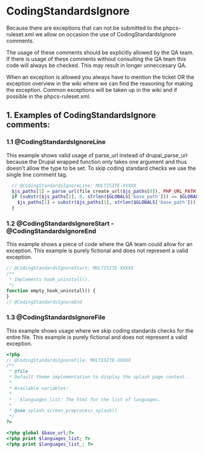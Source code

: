 # CodingStandardsIgnore

Because there are exceptions that can not be submitted to the phpcs-ruleset.xml we
allow on occasion the use of CodingStandardsIgnore comments.

The usage of these comments should be explicitly allowed by the QA team. If there is
usage of these comments without consulting the QA team this code will always be
checked. This may result in longer unneccesary QA.

When an exception is allowed you always have to mention the ticket OR the exception
overview in the wiki where we can find the reasoning for making the exception. Common
exceptions will be taken up in the wiki and if possible in the phpcs-ruleset.xml.

## 1. Examples of CodingStandardsIgnore comments:

### 1.1 @CodingStandardsIgnoreLine

This example shows valid usage of parse_url instead of drupal_parse_url because the
Drupal wrapped function only takes one argument and thus doesn't allow the type to be
set. To skip coding standard checks we use the single line comment tag.
```php
  // @CodingStandardsIgnoreLine: MULTISITE-XXXXX
  $js_paths[1] = parse_url(file_create_url($js_paths[0]), PHP_URL_PATH);
  if (substr($js_paths[1], 0, strlen($GLOBALS['base_path'])) == $GLOBALS['base_path']) {
    $js_paths[1] = substr($js_paths[1], strlen($GLOBALS['base_path']));
  }
```

### 1.2 @CodingStandardsIgnoreStart - @CodingStandardsIgnoreEnd

This example shows a piece of code where the QA team could allow for an exception.
This example is purely fictional and does not represent a valid exception.
```php
// @CodingStandardsIgnoreStart: MULTISITE-XXXXX
/**
 * Implements hook_uninstall().
 */
function empty_hook_uninstall() {
}
// @CodingStandardsIgnoreEnd
```

### 1.3 @CodingStandardsIgnoreFile
This example shows usage where we skip coding standards checks for the entire file.
This example is purely fictional and does not represent a valid exception.
```php
<?php
// @CodingStandardsIgnoreFile: MULTISITE-XXXXX
/**
 * @file
 * Default theme implementation to display the splash page content.
 *
 * Available variables:
 *
 * - $languages_list: The html for the list of languages.
 *
 * @see splash_screen_preprocess_splash()
 */
?>

<?php global $base_url;?>
<?php print $languages_list; ?>
<?php print $languages_list_; ?>
```


